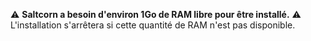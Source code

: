 ⚠️ **Saltcorn a besoin d'environ 1Go de RAM libre pour être installé.** ⚠️  
L'installation s'arrêtera si cette quantité de RAM n'est pas disponible.
